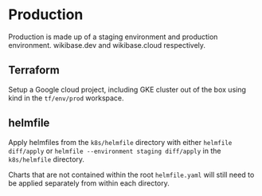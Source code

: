 # Production

Production is made up of a staging environment and production environment.
wikibase.dev and wikibase.cloud respectively.

## Terraform

Setup a Google cloud project, including GKE cluster out of the box using kind in the `tf/env/prod` workspace.

## helmfile

Apply helmfiles from the `k8s/helmfile` directory with either `helmfile diff/apply` or `helmfile --environment staging diff/apply` in the `k8s/helmfile` directory.

Charts that are not contained within the root `helmfile.yaml` will still need to be applied separately from within each directory.